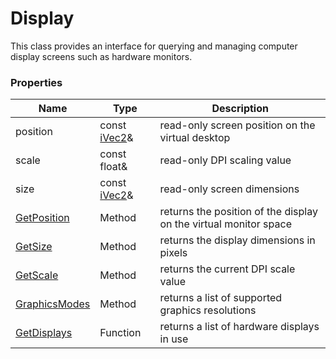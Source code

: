 # Display #
This class provides an interface for querying and managing computer display screens such as hardware monitors.

### Properties ###
| Name | Type | Description |
| --- | --- | --- |
| position | const [iVec2](iVec2.md)& | read-only screen position on the virtual desktop |
| scale | const float& | read-only DPI scaling value |
| size | const [iVec2](iVec2.md)& | read-only screen dimensions |
| [GetPosition](Display_GetPosition.md) | Method | returns the position of the display on the virtual monitor space |
| [GetSize](Display_GetSize.md) | Method | returns the display dimensions in pixels |
| [GetScale](Display_GetScale.md) | Method | returns the current DPI scale value |
| [GraphicsModes](Display_GraphicsModes.md) | Method | returns a list of supported graphics resolutions |
| [GetDisplays](GetDisplays.md) | Function | returns a list of hardware displays in use |
